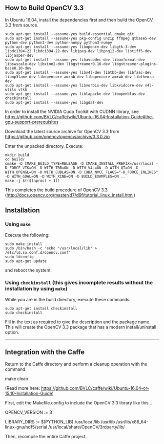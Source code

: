 ## How to Build OpenCV 3.3

In Ubuntu 16.04, install the dependencies first and then build the OpenCV 3.3 from source. 

```
sudo apt-get install --assume-yes build-essential cmake git
sudo apt-get install --assume-yes pkg-config unzip ffmpeg qtbase5-dev python-dev python3-dev python-numpy python3-numpy
sudo apt-get install --assume-yes libopencv-dev libgtk-3-dev libdc1394-22 libdc1394-22-dev libjpeg-dev libpng12-dev libtiff5-dev libjasper-dev
sudo apt-get install --assume-yes libavcodec-dev libavformat-dev libswscale-dev libxine2-dev libgstreamer0.10-dev libgstreamer-plugins-base0.10-dev
sudo apt-get install --assume-yes libv4l-dev libtbb-dev libfaac-dev libmp3lame-dev libopencore-amrnb-dev libopencore-amrwb-dev libtheora-dev
sudo apt-get install --assume-yes libvorbis-dev libxvidcore-dev v4l-utils vtk6
sudo apt-get install --assume-yes liblapacke-dev libopenblas-dev checkinstall
sudo apt-get install --assume-yes libgdal-dev
```

In order to install the NVIDIA Cuda Toolkit with CUDNN library, see https://github.com/BVLC/caffe/wiki/Ubuntu-16.04-Installation-Guide#the-gpu-support-prerequisites 

Download the latest source archive for OpenCV 3.3 from https://github.com/opencv/opencv/archive/3.3.0.zip

Enter the unpacked directory. Execute:

    mkdir build
    cd build/    
    cmake -D CMAKE_BUILD_TYPE=RELEASE -D CMAKE_INSTALL_PREFIX=/usr/local -D FORCE_VTK=ON -D WITH_TBB=ON -D WITH_V4L=ON -D WITH_QT=ON -D WITH_OPENGL=ON -D WITH_CUBLAS=ON -D CUDA_NVCC_FLAGS="-D_FORCE_INLINES" -D WITH_GDAL=ON -D WITH_XINE=ON -D BUILD_EXAMPLES=ON ..
    make -j $(($(nproc) + 1))

This completes the build procedure of OpenCV 3.3. (http://docs.opencv.org/master/d7/d9f/tutorial_linux_install.html)


## Installation
### Using `make`
Execute the following:

    sudo make install
    sudo /bin/bash -c 'echo "/usr/local/lib" > /etc/ld.so.conf.d/opencv.conf'
    sudo ldconfig
    sudo apt-get update

and reboot the system.

### Using `checkinstall` (this gives incomplete results without the installation by using ```make```)

While you are in the build directory, execute these commands:

    sudo apt-get install checkinstall
    sudo checkinstall

Fill in the text as required to give the description and the package name. This will create the OpenCV 3.3 package that has a modern install/uninstall option.

--------------------------------------------------------------------------------

## Integration with the Caffe

Return to the Caffe directory and perform a cleanup operation with the command

make clean

(Read more here: https://github.com/BVLC/caffe/wiki/Ubuntu-16.04-or-15.10-Installation-Guide)

First, edit the Makefile.config to include the OpenCV 3.3 library like this...

OPENCV_VERSION := 3

LIBRARY_DIRS := $(PYTHON_LIB) /usr/local/lib /usr/lib /usr/lib/x86_64-linux-gnu/hdf5/serial /usr/local/share/OpenCV/3rdparty/lib/

Then, recompile the entire Caffe project.